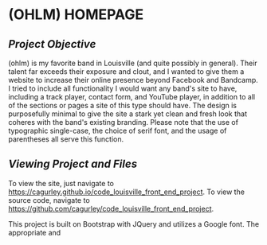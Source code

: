 # **(OHLM) HOMEPAGE**

## *Project Objective*

(ohlm) is my favorite band in Louisville (and quite possibly in general). Their talent far exceeds their exposure and clout, and I wanted to give them a website to increase their online presence beyond Facebook and Bandcamp. I tried to include all functionality I would want any band's site to have, including a track player, contact form, and YouTube player, in addition to all of the sections or pages a site of this type should have. The design is purposefully minimal to give the site a stark yet clean and fresh look that coheres with the band's existing branding. Please note that the use of typographic single-case, the choice of serif font, and the usage of parentheses all serve this function.

## *Viewing Project and Files*

To view the site, just navigate to https://cagurley.github.io/code_louisville_front_end_project. To view the source code, navigate to https://github.com/cagurley/code_louisville_front_end_project.

This project is built on Bootstrap with JQuery and utilizes a Google font. The appropriate <link> and <script> tags can be found at the end of the head and the end of the body, respectively.

The custom CSS used is linked at the bottom of the head; to view it, navigate to 'css/custom.css'. The JavaScript snippet for YouTube's iframe API is linked at the end of the body; to view it, navigate to 'js/embed.js'. Finally, my custom JavaScript, based on a W3C script for smooth screen scroll animation and containing the code for my screen transitions and audio playback, is also linked at the end of the body; to view it, navigate to 'js/app.js'.

## *Notes on Functionality*

The portal/entrance illusion is accomplished with JavaScript, so the landing page might look especially wonky with JS disabled.

The play button .svg images function as simple play/pause audio controls for the track I have selected; please click to listen. I have set the audio to half volume out of consideration for those with very quiet or very loud speakers, but you may need to set Chrome's volume separately if your master controls won't do what you need.

The contact form is functional, requiring no server side code, but you must have a default email client specified and properly set up. You can click the link in the description to edit everything in the client or click the submit button to carry the values of each field into the body of the email. I also don't want to bother the band before they even know about this project, so all emails will be directed to my personal account.

The video player included is added via YouTube's iframe API and resized with a wrapper div (the credit for which belongs entirely to Leslie and his thorough research). It is loaded with an unlisted playlist of mine.

### Thanks for reviewing my site! Please let me know where I can most improve.

###### Website &copy Colton Atticus Gurley
###### Music, Images, and Likenesses &copy (ohlm)
